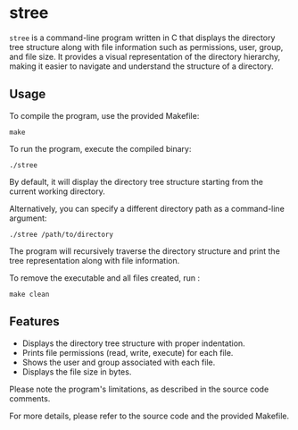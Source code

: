 # stree

`stree` is a command-line program written in C that displays the directory tree structure along with file information such as permissions, user, group, and file size. It provides a visual representation of the directory hierarchy, making it easier to navigate and understand the structure of a directory.

## Usage

To compile the program, use the provided Makefile:
```
make
```

To run the program, execute the compiled binary:
```
./stree
```
By default, it will display the directory tree structure starting from the current working directory.

Alternatively, you can specify a different directory path as a command-line argument:
```
./stree /path/to/directory
```
The program will recursively traverse the directory structure and print the tree representation along with file information.

To remove the executable and all files created, run :
```
make clean
```
## Features

- Displays the directory tree structure with proper indentation.
- Prints file permissions (read, write, execute) for each file.
- Shows the user and group associated with each file.
- Displays the file size in bytes.

Please note the program's limitations, as described in the source code comments.

For more details, please refer to the source code and the provided Makefile.

